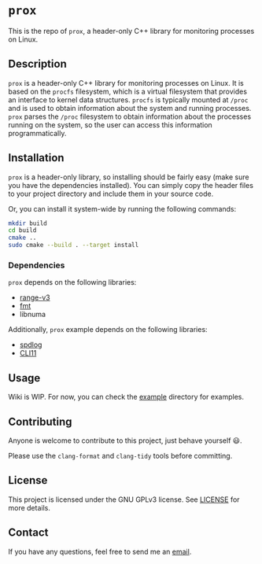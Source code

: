 # `prox`
This is the repo of `prox`, a header-only C++ library for monitoring processes on Linux.

## Description
`prox` is a header-only C++ library for monitoring processes on Linux.
It is based on the `procfs` filesystem, which is a virtual filesystem that provides an interface to kernel data structures.
`procfs` is typically mounted at `/proc` and is used to obtain information about the system and running processes.
`prox` parses the `/proc` filesystem to obtain information about the processes running on the system, so the user can access this information programmatically.

## Installation
`prox` is a header-only library, so installing should be fairly easy (make sure you have the dependencies installed).
You can simply copy the header files to your project directory and include them in your source code.

Or, you can install it system-wide by running the following commands:
```bash
mkdir build
cd build
cmake ..
sudo cmake --build . --target install
```

### Dependencies
`prox` depends on the following libraries:
- [range-v3](https://github.com/ericniebler/range-v3)
- [fmt](https://github.com/fmtlib/fmt)
- libnuma

Additionally, `prox` example depends on the following libraries:
- [spdlog](https://github.com/gabime/spdlog)
- [CLI11](https://github.com/CLIUtils/CLI11)

## Usage
Wiki is WIP. For now, you can check the [example](example) directory for examples.

## Contributing
Anyone is welcome to contribute to this project, just behave yourself :smiley:.

Please use the `clang-format` and `clang-tidy` tools before committing.

## License
This project is licensed under the GNU GPLv3 license. See [LICENSE](LICENSE) for more details.

## Contact
If you have any questions, feel free to send me an [email](mailto:laso@par.tuwien.ac.at).